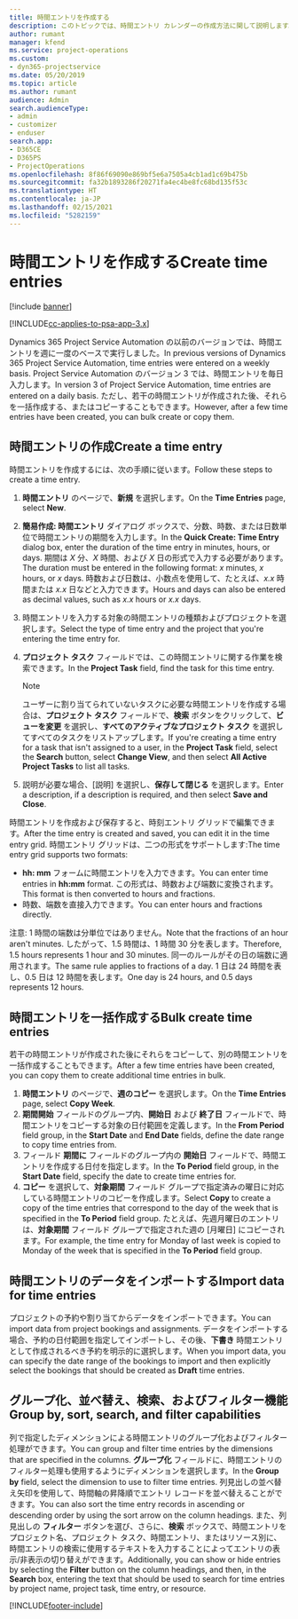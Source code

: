 ```yaml
---
title: 時間エントリを作成する
description: このトピックでは、時間エントリ カレンダーの作成方法に関して説明します。
author: rumant
manager: kfend
ms.service: project-operations
ms.custom:
- dyn365-projectservice
ms.date: 05/20/2019
ms.topic: article
ms.author: rumant
audience: Admin
search.audienceType:
- admin
- customizer
- enduser
search.app:
- D365CE
- D365PS
- ProjectOperations
ms.openlocfilehash: 8f86f69090e869bf5e6a7505a4cb1ad1c69b475b
ms.sourcegitcommit: fa32b1893286f20271fa4ec4be8fc68bd135f53c
ms.translationtype: HT
ms.contentlocale: ja-JP
ms.lasthandoff: 02/15/2021
ms.locfileid: "5282159"
---
```

# <a name="create-time-entries"></a><span data-ttu-id="d2ff7-103">時間エントリを作成する</span><span class="sxs-lookup"><span data-stu-id="d2ff7-103">Create time entries</span></span>

[!include [banner](../includes/psa-now-project-operations.md)]

[!INCLUDE[cc-applies-to-psa-app-3.x](../includes/cc-applies-to-psa-app-3x.md)]

<span data-ttu-id="d2ff7-104">Dynamics 365 Project Service Automation の以前のバージョンでは、時間エントリを週に一度のベースで実行しました。</span><span class="sxs-lookup"><span data-stu-id="d2ff7-104">In previous versions of Dynamics 365 Project Service Automation, time entries were entered on a weekly basis.</span></span> <span data-ttu-id="d2ff7-105">Project Service Automation のバージョン 3 では、時間エントリを毎日入力します。</span><span class="sxs-lookup"><span data-stu-id="d2ff7-105">In version 3 of Project Service Automation, time entries are entered on a daily basis.</span></span> <span data-ttu-id="d2ff7-106">ただし、若干の時間エントリが作成された後、それらを一括作成する、またはコピーすることもできます。</span><span class="sxs-lookup"><span data-stu-id="d2ff7-106">However, after a few time entries have been created, you can bulk create or copy them.</span></span>

## <a name="create-a-time-entry"></a><span data-ttu-id="d2ff7-107">時間エントリの作成</span><span class="sxs-lookup"><span data-stu-id="d2ff7-107">Create a time entry</span></span>

<span data-ttu-id="d2ff7-108">時間エントリを作成するには、次の手順に従います。</span><span class="sxs-lookup"><span data-stu-id="d2ff7-108">Follow these steps to create a time entry.</span></span>

1. <span data-ttu-id="d2ff7-109">**時間エントリ** のページで、**新規** を選択します。</span><span class="sxs-lookup"><span data-stu-id="d2ff7-109">On the **Time Entries** page, select **New**.</span></span>
2. <span data-ttu-id="d2ff7-110">**簡易作成: 時間エントリ** ダイアログ ボックスで、分数、時数、または日数単位で時間エントリの期間を入力します。</span><span class="sxs-lookup"><span data-stu-id="d2ff7-110">In the **Quick Create: Time Entry** dialog box, enter the duration of the time entry in minutes, hours, or days.</span></span> <span data-ttu-id="d2ff7-111">期間は *X* 分、*X* 時間、および *X* 日の形式で入力する必要があります。</span><span class="sxs-lookup"><span data-stu-id="d2ff7-111">The duration must be entered in the following format: *x* minutes, *x* hours, or *x* days.</span></span> <span data-ttu-id="d2ff7-112">時数および日数は、小数点を使用して、たとえば、*x.x* 時間または *x.x* 日などと入力できます。</span><span class="sxs-lookup"><span data-stu-id="d2ff7-112">Hours and days can also be entered as decimal values, such as *x.x* hours or *x.x* days.</span></span>
3. <span data-ttu-id="d2ff7-113">時間エントリを入力する対象の時間エントリの種類およびプロジェクトを選択します。</span><span class="sxs-lookup"><span data-stu-id="d2ff7-113">Select the type of time entry and the project that you're entering the time entry for.</span></span>
4. <span data-ttu-id="d2ff7-114">**プロジェクト タスク** フィールドでは、この時間エントリに関する作業を検索できます。</span><span class="sxs-lookup"><span data-stu-id="d2ff7-114">In the **Project Task** field, find the task for this time entry.</span></span>

    > [!NOTE]
    > <span data-ttu-id="d2ff7-115">ユーザーに割り当てられていないタスクに必要な時間エントリを作成する場合は、**プロジェクト タスク** フィールドで、**検索** ボタンをクリックして、**ビューを変更** を選択し、**すべてのアクティブなプロジェクト タスク** を選択してすべてのタスクをリストアップします。</span><span class="sxs-lookup"><span data-stu-id="d2ff7-115">If you're creating a time entry for a task that isn't assigned to a user, in the **Project Task** field, select the **Search** button, select **Change View**, and then select **All Active Project Tasks** to list all tasks.</span></span>

5. <span data-ttu-id="d2ff7-116">説明が必要な場合、[説明] を選択し、**保存して閉じる** を選択します。</span><span class="sxs-lookup"><span data-stu-id="d2ff7-116">Enter a description, if a description is required, and then select **Save and Close**.</span></span>

<span data-ttu-id="d2ff7-117">時間エントリを作成および保存すると、時刻エントリ グリッドで編集できます。</span><span class="sxs-lookup"><span data-stu-id="d2ff7-117">After the time entry is created and saved, you can edit it in the time entry grid.</span></span> <span data-ttu-id="d2ff7-118">時間エントリ グリッドは、二つの形式をサポートします:</span><span class="sxs-lookup"><span data-stu-id="d2ff7-118">The time entry grid supports two formats:</span></span>

- <span data-ttu-id="d2ff7-119">**hh: mm** フォームに時間エントリを入力できます。</span><span class="sxs-lookup"><span data-stu-id="d2ff7-119">You can enter time entries in **hh:mm** format.</span></span> <span data-ttu-id="d2ff7-120">この形式は、時数および端数に変換されます。</span><span class="sxs-lookup"><span data-stu-id="d2ff7-120">This format is then converted to hours and fractions.</span></span>
- <span data-ttu-id="d2ff7-121">時数、端数を直接入力できます。</span><span class="sxs-lookup"><span data-stu-id="d2ff7-121">You can enter hours and fractions directly.</span></span>

<span data-ttu-id="d2ff7-122">注意: 1 時間の端数は分単位ではありません。</span><span class="sxs-lookup"><span data-stu-id="d2ff7-122">Note that the fractions of an hour aren't minutes.</span></span> <span data-ttu-id="d2ff7-123">したがって、1.5 時間は、1 時間 30 分を表します。</span><span class="sxs-lookup"><span data-stu-id="d2ff7-123">Therefore, 1.5 hours represents 1 hour and 30 minutes.</span></span> <span data-ttu-id="d2ff7-124">同一のルールがその日の端数に適用されます。</span><span class="sxs-lookup"><span data-stu-id="d2ff7-124">The same rule applies to fractions of a day.</span></span> <span data-ttu-id="d2ff7-125">1 日は 24 時間を表し、0.5 日は 12 時間を表します。</span><span class="sxs-lookup"><span data-stu-id="d2ff7-125">One day is 24 hours, and 0.5 days represents 12 hours.</span></span>

## <a name="bulk-create-time-entries"></a><span data-ttu-id="d2ff7-126">時間エントリを一括作成する</span><span class="sxs-lookup"><span data-stu-id="d2ff7-126">Bulk create time entries</span></span>

<span data-ttu-id="d2ff7-127">若干の時間エントリが作成された後にそれらをコピーして、別の時間エントリを一括作成することもできます。</span><span class="sxs-lookup"><span data-stu-id="d2ff7-127">After a few time entries have been created, you can copy them to create additional time entries in bulk.</span></span>

1. <span data-ttu-id="d2ff7-128">**時間エントリ** のページで、**週のコピー** を選択します。</span><span class="sxs-lookup"><span data-stu-id="d2ff7-128">On the **Time Entries** page, select **Copy Week**.</span></span>
2. <span data-ttu-id="d2ff7-129">**期間開始** フィールドのグループ内、**開始日** および **終了日** フィールドで、時間エントリをコピーする対象の日付範囲を定義します。</span><span class="sxs-lookup"><span data-stu-id="d2ff7-129">In the **From Period** field group, in the **Start Date** and **End Date** fields, define the date range to copy time entries from.</span></span>
3. <span data-ttu-id="d2ff7-130">フィールド **期間に** フィールドのグループ内の **開始日** フィールドで、時間エントリを作成する日付を指定します。</span><span class="sxs-lookup"><span data-stu-id="d2ff7-130">In the **To Period** field group, in the **Start Date** field, specify the date to create time entries for.</span></span>
4. <span data-ttu-id="d2ff7-131">**コピー** を選択して、**対象期間** フィールド グループで指定済みの曜日に対応している時間エントリのコピーを作成します。</span><span class="sxs-lookup"><span data-stu-id="d2ff7-131">Select **Copy** to create a copy of the time entries that correspond to the day of the week that is specified in the **To Period** field group.</span></span> <span data-ttu-id="d2ff7-132">たとえば、先週月曜日のエントリは、**対象期間** フィールド グループで指定された週の [月曜日] にコピーされます。</span><span class="sxs-lookup"><span data-stu-id="d2ff7-132">For example, the time entry for Monday of last week is copied to Monday of the week that is specified in the **To Period** field group.</span></span>

## <a name="import-data-for-time-entries"></a><span data-ttu-id="d2ff7-133">時間エントリのデータをインポートする</span><span class="sxs-lookup"><span data-stu-id="d2ff7-133">Import data for time entries</span></span>

<span data-ttu-id="d2ff7-134">プロジェクトの予約や割り当てからデータをインポートできます。</span><span class="sxs-lookup"><span data-stu-id="d2ff7-134">You can import data from project bookings and assignments.</span></span> <span data-ttu-id="d2ff7-135">データをインポートする場合、予約の日付範囲を指定してインポートし、その後、**下書き** 時間エントリとして作成されるべき予約を明示的に選択します。</span><span class="sxs-lookup"><span data-stu-id="d2ff7-135">When you import data, you can specify the date range of the bookings to import and then explicitly select the bookings that should be created as **Draft** time entries.</span></span>

## <a name="group-by-sort-search-and-filter-capabilities"></a><span data-ttu-id="d2ff7-136">グループ化、並べ替え、検索、およびフィルター機能</span><span class="sxs-lookup"><span data-stu-id="d2ff7-136">Group by, sort, search, and filter capabilities</span></span>

<span data-ttu-id="d2ff7-137">列で指定したディメンションによる時間エントリのグループ化およびフィルター処理ができます。</span><span class="sxs-lookup"><span data-stu-id="d2ff7-137">You can group and filter time entries by the dimensions that are specified in the columns.</span></span> <span data-ttu-id="d2ff7-138">**グループ化** フィールドに、時間エントリのフィルター処理も使用するようにディメンションを選択します。</span><span class="sxs-lookup"><span data-stu-id="d2ff7-138">In the **Group by** field, select the dimension to use to filter time entries.</span></span> <span data-ttu-id="d2ff7-139">列見出しの並べ替え矢印を使用して、時間軸の昇降順でエントリ レコードを並べ替えることができます。</span><span class="sxs-lookup"><span data-stu-id="d2ff7-139">You can also sort the time entry records in ascending or descending order by using the sort arrow on the column headings.</span></span> <span data-ttu-id="d2ff7-140">また、列見出しの **フィルター** ボタンを選び、さらに、**検索** ボックスで、時間エントリをプロジェクト名、プロジェクト タスク、時間エントリ、またはリソース別に、時間エントリの検索に使用するテキストを入力することによってエントリの表示/非表示の切り替えができます。</span><span class="sxs-lookup"><span data-stu-id="d2ff7-140">Additionally, you can show or hide entries by selecting the **Filter** button on the column headings, and then, in the **Search** box, entering the text that should be used to search for time entries by project name, project task, time entry, or resource.</span></span>


[!INCLUDE[footer-include](../includes/footer-banner.md)]